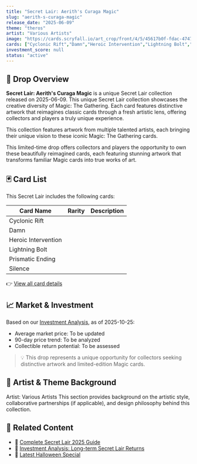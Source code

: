 ```yaml
---
title: "Secret Lair: Aerith's Curaga Magic"
slug: "aerith-s-curaga-magic"
release_date: "2025-06-09"
theme: "theros"
artist: "Various Artists"
image: "https://cards.scryfall.io/art_crop/front/4/5/45617b0f-fdac-4747-b2d3-d571b717008f.jpg?1747972018"
cards: ["Cyclonic Rift","Damn","Heroic Intervention","Lightning Bolt","Prismatic Ending","Silence"]
investment_score: null
status: "active"
---
```


## 💠 Drop Overview
**Secret Lair: Aerith's Curaga Magic** is a unique Secret Lair collection released on 2025-06-09. This unique Secret Lair collection showcases the creative diversity of Magic: The Gathering. Each card features distinctive artwork that reimagines classic cards through a fresh artistic lens, offering collectors and players a truly unique experience.

This collection features artwork from multiple talented artists, each bringing their unique vision to these iconic Magic: The Gathering cards.

This limited-time drop offers collectors and players the opportunity to own these beautifully reimagined cards, each featuring stunning artwork that transforms familiar Magic cards into true works of art.

## 🃏 Card List
This Secret Lair includes the following cards:

| Card Name | Rarity | Description |
|-----------|---------|-------------|
| Cyclonic Rift |  |  |
| Damn |  |  |
| Heroic Intervention |  |  |
| Lightning Bolt |  |  |
| Prismatic Ending |  |  |
| Silence |  |  |

👉 [View all card details](/cards?drop=aerith-s-curaga-magic)

## 📈 Market & Investment
Based on our [Investment Analysis](/investment/aerith-s-curaga-magic), as of 2025-10-25:
- Average market price: To be updated
- 90-day price trend: To be analyzed
- Collectible return potential: To be assessed

> 💡 This drop represents a unique opportunity for collectors seeking distinctive artwork and limited-edition Magic cards.

## 🎨 Artist & Theme Background
Artist: Various Artists
This section provides background on the artistic style, collaborative partnerships (if applicable), and design philosophy behind this collection.

## 🔗 Related Content
- 📰 [Complete Secret Lair 2025 Guide](/news/secret-lair-2025-complete-guide)
- 💼 [Investment Analysis: Long-term Secret Lair Returns](/investment)
- 🎃 [Latest Halloween Special](/drops/secret-scare-superdrop-2025)